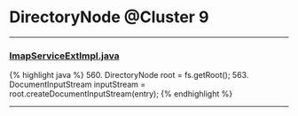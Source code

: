 # DirectoryNode @Cluster 9

***

### [ImapServiceExtImpl.java](https://searchcode.com/codesearch/view/50611261/)
{% highlight java %}
560. DirectoryNode root = fs.getRoot();
563.         DocumentInputStream inputStream = root.createDocumentInputStream(entry);
{% endhighlight %}

***

